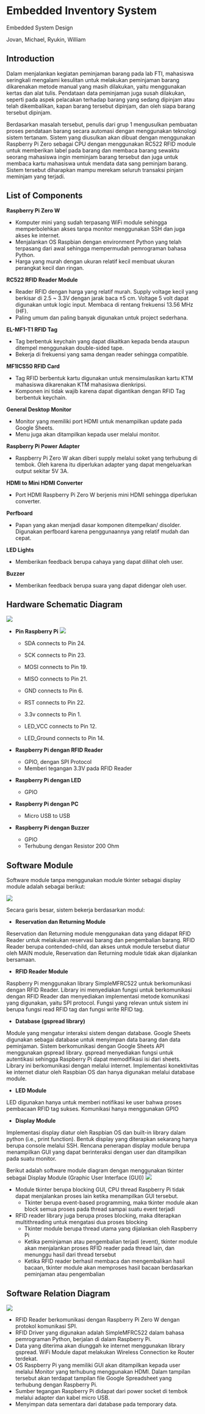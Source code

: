 # **Embedded Inventory System**

Embedded System Design

Jovan, Michael, Ryukin, William

## **Introduction**

Dalam menjalankan kegiatan peminjaman barang pada lab FTI, mahasiswa seringkali mengalami kesulitan untuk melakukan peminjaman barang dikarenakan metode manual yang masih dilakukan, yaitu menggunakan kertas dan alat tulis. Pendataan data peminjaman juga susah dilakukan, seperti pada aspek pelacakan terhadap barang yang sedang dipinjam atau telah dikembalikan, kapan barang tersebut dipinjam, dan oleh siapa barang tersebut dipinjam.

Berdasarkan masalah tersebut, penulis dari grup 1 mengusulkan pembuatan proses pendataan barang secara automasi dengan menggunakan teknologi sistem tertanam. Sistem yang diusulkan akan dibuat dengan menggunakan Raspberry Pi Zero sebagai CPU dengan menggunakan RC522 RFID module untuk memberikan label pada barang dan membaca barang sewaktu seorang mahasiswa ingin meminjam barang tersebut dan juga untuk membaca kartu mahasiswa untuk mendata data sang peminjam barang. Sistem tersebut diharapkan mampu merekam seluruh transaksi pinjam meminjam yang terjadi.

## **List of Components**

**Raspberry Pi Zero W**

- Komputer mini yang sudah terpasang WiFi module sehingga memperbolehkan akses tanpa monitor menggunakan SSH dan juga akses ke internet.
- Menjalankan OS Raspbian dengan environment Python yang telah terpasang dari awal sehingga mempermudah pemrograman bahasa Python.
- Harga yang murah dengan ukuran relatif kecil membuat ukuran perangkat kecil dan ringan.

**RC522 RFID Reader Module**

- Reader RFID dengan harga yang relatif murah. Supply voltage kecil yang berkisar di 2.5 ~ 3.3V dengan jarak baca ±5 cm. Voltage 5 volt dapat digunakan untuk logic input. Membaca di rentang frekuensi 13.56 MHz (HF).
- Paling umum dan paling banyak digunakan untuk project sederhana.

**EL-MF1-T1 RFID Tag**

- Tag berbentuk keychain yang dapat dikaitkan kepada benda ataupun ditempel menggunakan double-sided tape.
- Bekerja di frekuensi yang sama dengan reader sehingga compatible.

**MF1ICS50 RFID Card**

- Tag RFID berbentuk kartu digunakan untuk mensimulasikan kartu KTM mahasiswa dikarenakan KTM mahasiswa dienkripsi.
- Komponen ini tidak wajib karena dapat digantikan dengan RFID Tag berbentuk keychain.

**General Desktop Monitor**

- Monitor yang memiliki port HDMI untuk menampilkan update pada Google Sheets.
- Menu juga akan ditampilkan kepada user melalui monitor.

**Raspberry Pi Power Adapter**

- Raspberry Pi Zero W akan diberi supply melalui soket yang terhubung di tembok. Oleh karena itu diperlukan adapter yang dapat mengeluarkan output sekitar 5V 3A.

**HDMI to Mini HDMI Converter**

- Port HDMI Raspberry Pi Zero W berjenis mini HDMI sehingga diperlukan converter.

**Perfboard**

- Papan yang akan menjadi dasar komponen ditempelkan/ disolder. Digunakan perfboard karena penggunaannya yang relatif mudah dan cepat.

**LED Lights**

- Memberikan feedback berupa cahaya yang dapat dilihat oleh user.

**Buzzer**

- Memberikan feedback berupa suara yang dapat didengar oleh user.

## **Hardware Schematic Diagram**

![](https://github.com/michaelchen27/InventorySystem/blob/master/photos/Hardware%20Schematic.jpg)

- **Pin Raspberry Pi**
![](https://github.com/michaelchen27/InventorySystem/blob/master/photos/Pin.jpg)
  - SDA connects to Pin 24.

  - SCK connects to Pin 23.

  - MOSI connects to Pin 19.

  - MISO connects to Pin 21.

  - GND connects to Pin 6.

  - RST connects to Pin 22.

  - 3.3v connects to Pin 1.

  - LED\_VCC connects to Pin 12.

  - LED\_Ground connects to Pin 14.

- **Raspberry Pi dengan RFID Reader**
  - GPIO, dengan SPI Protocol
  - Memberi tegangan 3.3V pada RFID Reader
- **Raspberry Pi dengan LED**
  - GPIO
- **Raspberry Pi dengan PC**
  - Micro USB to USB
- **Raspberry Pi dengan Buzzer**
  - GPIO
  - Terhubung dengan Resistor 200 Ohm

## **Software Module**

Software module tanpa menggunakan module tkinter sebagai display module adalah sebagai berikut:

![](https://github.com/michaelchen27/InventorySystem/blob/master/photos/Software%20Module.jpg)

Secara garis besar, sistem bekerja berdasarkan modul:

- **Reservation dan Returning Module**

Reservation dan Returning module menggunakan data yang didapat RFID Reader untuk melakukan reservasi barang dan pengembalian barang. RFID Reader berupa contended-child, dan akses untuk module tersebut diatur oleh MAIN module, Reservation dan Returning module tidak akan dijalankan bersamaan.

- **RFID Reader Module**

Raspberry Pi menggunakan library SimpleMFRC522 untuk berkomunikasi dengan RFID Reader. Library ini menyediakan fungsi untuk berkomunikasi dengan RFID Reader dan menyediakan implementasi metode komunikasi yang digunakan, yaitu SPI protocol. Fungsi yang relevan untuk sistem ini berupa fungsi read RFID tag dan fungsi write RFID tag.

- **Database (gspread library)**

Module yang mengatur interaksi sistem dengan database. Google Sheets digunakan sebagai database untuk menyimpan data barang dan data peminjaman. Sistem berkomunikasi dengan Google Sheets API menggunakan gspread library. gspread menyediakan fungsi untuk autentikasi sehingga Raspberry Pi dapat memodifikasi isi dari sheets. Library ini berkomunikasi dengan melalui internet. Implementasi konektivitas ke internet diatur oleh Raspbian OS dan hanya digunakan melalui database module.

- **LED Module**

LED digunakan hanya untuk memberi notifikasi ke user bahwa proses pembacaan RFID tag sukses. Komunikasi hanya menggunakan GPIO

- **Display Module**

Implementasi display diatur oleh Raspbian OS dan built-in library dalam python (i.e., print function). Bentuk display yang diterapkan sekarang hanya berupa console melalui SSH. Rencana penerapan display module berupa menampilkan GUI yang dapat berinteraksi dengan user dan ditampilkan pada suatu monitor.

Berikut adalah software module diagram dengan menggunakan tkinter sebagai Display Module (Graphic User Interface (GUI)) 
![](https://github.com/michaelchen27/InventorySystem/blob/master/photos/Software%20Module.jpg)

- Module tkinter berupa blocking GUI, CPU thread Raspberry Pi tidak dapat menjalankan proses lain ketika menampilkan GUI tersebut.
  - Tkinter berupa event-based programming, maka tkinter module akan block semua proses pada thread sampai suatu event terjadi
- RFID reader library juga berupa proses blocking, maka diterapkan multithreading untuk mengatasi dua proses blocking
  - Tkinter module berupa thread utama yang dijalankan oleh Raspberry Pi
  - Ketika peminjaman atau pengembalian terjadi (event), tkinter module akan menjalankan proses RFID reader pada thread lain, dan menunggu hasil dari thread tersebut
  - Ketika RFID reader berhasil membaca dan mengembalikan hasil bacaan, tkinter module akan memproses hasil bacaan berdasarkan peminjaman atau pengembalian

## **Software Relation Diagram**

![](https://github.com/michaelchen27/InventorySystem/blob/master/photos/Software%20Relation.jpg)

- RFID Reader berkomunikasi dengan Raspberry Pi Zero W dengan protokol komunikasi SPI.
- RFID Driver yang digunakan adalah SimpleMFRC522 dalam bahasa pemrograman Python, berjalan di dalam Raspberry Pi.
- Data yang diterima akan diunggah ke internet menggunakan library gspread. WiFi Module dapat melakukan Wireless Connection ke Router terdekat.
- OS Raspberry Pi yang memiliki GUI akan ditampilkan kepada user melalui Monitor yang terhubung menggunakan HDMI. Dalam tampilan tersebut akan terdapat tampilan file Google Spreadsheet yang terhubung dengan Raspberry Pi.
- Sumber tegangan Raspberry Pi didapat dari power socket di tembok melalui adapter dan kabel micro USB.
- Menyimpan data sementara dari database pada temporary data.
